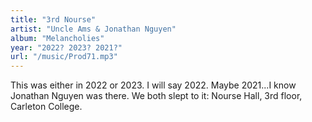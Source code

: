 ```yaml
---
title: "3rd Nourse"
artist: "Uncle Ams & Jonathan Nguyen"
album: "Melancholies"
year: "2022? 2023? 2021?"
url: "/music/Prod71.mp3"
---
```


This was either in 2022 or 2023. I will say 2022. Maybe 2021...I know Jonathan Nguyen was there. We both slept to it: Nourse Hall, 3rd floor, Carleton College.